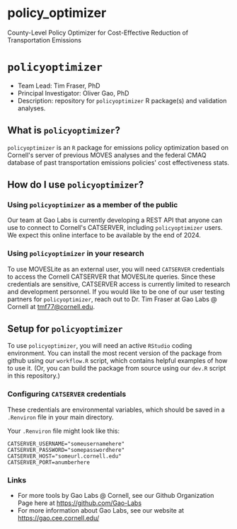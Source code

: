 # policy_optimizer

County-Level Policy Optimizer for Cost-Effective Reduction of Transportation Emissions


# `policyoptimizer`

- Team Lead: Tim Fraser, PhD
- Principal Investigator: Oliver Gao, PhD
- Description: repository for `policyoptimizer` R package(s) and validation analyses.

## What is `policyoptimizer`?

`policyoptimizer` is an `R` package for emissions policy optimization based on Cornell's server of previous MOVES analyses and the federal CMAQ database of past transportation emissions policies' cost effectiveness stats.

## How do I use `policyoptimizer`?

### Using `policyoptimizer` as a member of the public

Our team at Gao Labs is currently developing a REST API that anyone can use to connect to Cornell's CATSERVER, including `policyoptimizer` users. We expect this online interface to be available by the end of 2024.

### Using `policyoptimizer` in your research

To use MOVESLite as an external user, you will need `CATSERVER` credentials to access the Cornell CATSERVER that MOVESLite queries. Since these credentials are sensitive, CATSERVER access is currently limited to research and development personnel. If you would like to be one of our user testing partners for `policyoptimizer`, reach out to Dr. Tim Fraser at Gao Labs @ Cornell at <tmf77@cornell.edu>.


## Setup for `policyoptimizer`

To use `policyoptimizer`, you will need an active `RStudio` coding environment.  You can install the most recent version of the package from github using our `workflow.R` script, which contains helpful examples of how to use it. (Or, you can build the package from source using our `dev.R` script in this repository.)

### Configuring `CATSERVER` credentials

These credentials are environmental variables, which should be saved in a `.Renviron` file in your main directory. 

Your `.Renviron` file might look like this:

```
CATSERVER_USERNAME="someusernamehere"
CATSERVER_PASSWORD="somepasswordhere"
CATSERVER_HOST="someurl.cornell.edu"
CATSERVER_PORT=anumberhere
```



### Links

- For more tools by Gao Labs @ Cornell, see our Github Organization Page here at https://github.com/Gao-Labs
- For more information about Gao Labs, see our website at https://gao.cee.cornell.edu/